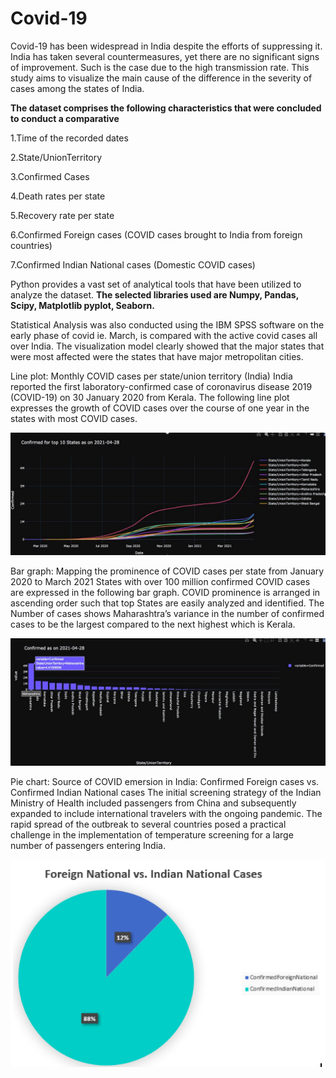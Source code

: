 # Covid-19
Covid-19 has been widespread in India despite the efforts of suppressing it. India has taken several countermeasures, yet there are no significant signs of improvement. Such is the case due to the high transmission rate. This study aims to visualize the main cause of the difference in the severity of cases among the states of India. 

**The dataset comprises the following characteristics that were concluded to conduct a comparative**

1.Time of the recorded dates

2.State/UnionTerritory

3.Confirmed Cases

4.Death rates per state

5.Recovery rate per state

6.Confirmed Foreign cases (COVID cases brought to India from foreign countries)

7.Confirmed Indian National cases (Domestic COVID cases)

Python provides a vast set of analytical tools that have been utilized to analyze the dataset.
**The selected libraries used are Numpy, Pandas, Scipy, Matplotlib pyplot, Seaborn.**

Statistical Analysis was also conducted using the IBM SPSS software on the early phase of covid ie. March, is compared with the active covid cases all over India. The visualization model clearly showed that the major states that were most affected were the states that have major metropolitan cities.

Line plot: Monthly COVID cases per state/union territory (India)
India reported the first laboratory-confirmed case of coronavirus disease 2019 (COVID-19) on 30 January 2020 from Kerala. The following line plot expresses the growth of COVID cases over the course of one year in the states with most COVID cases. 

![](line.png)

Bar graph: Mapping the prominence of COVID cases per state from January 2020 to March 2021
States with over 100 million confirmed COVID cases are expressed in the following bar graph. COVID prominence is arranged in ascending order such that top States are easily analyzed and identified.​ The Number of cases shows Maharashtra’s variance in the number of confirmed cases to be the largest compared to the next highest which is Kerala.

![](bar.png)

Pie chart: Source of COVID emersion in India: Confirmed Foreign cases vs. Confirmed Indian National cases
The initial screening strategy of the Indian Ministry of Health included passengers from China and subsequently expanded to include international travelers with the ongoing pandemic. The rapid spread of the outbreak to several countries posed a practical challenge in the implementation of temperature screening for a large number of passengers entering India.

![](pie.png)


